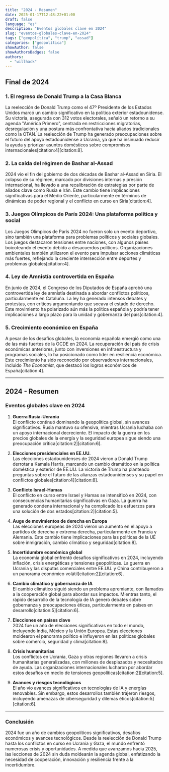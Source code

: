 ```yaml
---
title: "2024 - Resumen"
date: 2025-01-17T12:48:22+01:00
draft: false
language: "es"
description: "Eventos globales clave en 2024"
slug: "eventos-globales-clave-en-2024"
tags: ["geopolítica", "trump", "assad"]
categories: ["geopolítica"]
showAuthor: false
showAuthorsBadges: false
authors:
  - "willhack"
---
```


## Final de 2024

### 1. El regreso de Donald Trump a la Casa Blanca
La reelección de Donald Trump como el 47º Presidente de los Estados Unidos marcó un cambio significativo en la política exterior estadounidense. Su victoria, asegurada con 312 votos electorales, señaló un retorno a su agenda "América Primero", centrada en restricciones migratorias, desregulación y una postura más confrontativa hacia aliados tradicionales como la OTAN. La reelección de Trump ha generado preocupaciones sobre el futuro del apoyo estadounidense a Ucrania, ya que ha insinuado reducir la ayuda y priorizar asuntos domésticos sobre compromisos internacionales[citation:4][citation:8].

### 2. La caída del régimen de Bashar al-Assad
2024 vio el fin del gobierno de dos décadas de Bashar al-Assad en Siria. El colapso de su régimen, marcado por divisiones internas y presión internacional, ha llevado a una recalibración de estrategias por parte de aliados clave como Rusia e Irán. Este cambio tiene implicaciones significativas para el Medio Oriente, particularmente en términos de dinámicas de poder regional y el conflicto en curso en Siria[citation:4].

### 3. Juegos Olímpicos de París 2024: Una plataforma política y social
Los Juegos Olímpicos de París 2024 no fueron solo un evento deportivo, sino también una plataforma para problemas políticos y sociales globales. Los juegos destacaron tensiones entre naciones, con algunos países boicoteando el evento debido a desacuerdos políticos. Organizaciones ambientales también utilizaron el evento para impulsar acciones climáticas más fuertes, reflejando la creciente intersección entre deportes y problemas globales[citation:4].

### 4. Ley de Amnistía controvertida en España
En junio de 2024, el Congreso de los Diputados de España aprobó una controvertida ley de amnistía destinada a abordar conflictos políticos, particularmente en Cataluña. La ley ha generado intensos debates y protestas, con críticos argumentando que socava el estado de derecho. Este movimiento ha polarizado aún más la política española y podría tener implicaciones a largo plazo para la unidad y gobernanza del país[citation:4].

### 5. Crecimiento económico en España
A pesar de los desafíos globales, la economía española emergió como una de las más fuertes de la OCDE en 2024. La recuperación del país de crisis económicas anteriores, junto con inversiones en infraestructura y programas sociales, lo ha posicionado como líder en resiliencia económica. Este crecimiento ha sido reconocido por observadores internacionales, incluido *The Economist*, que destacó los logros económicos de España[citation:4].

---

## 2024 - Resumen

### Eventos globales clave en 2024

1. **Guerra Rusia-Ucrania**  
   El conflicto continuó dominando la geopolítica global, sin avances significativos. Rusia mantuvo su ofensiva, mientras Ucrania luchaba con un apoyo internacional decreciente. El impacto de la guerra en los precios globales de la energía y la seguridad europea sigue siendo una preocupación crítica[citation:2][citation:6].

2. **Elecciones presidenciales en EE.UU.**  
   Las elecciones estadounidenses de 2024 vieron a Donald Trump derrotar a Kamala Harris, marcando un cambio dramático en la política doméstica y exterior de EE.UU. La victoria de Trump ha planteado preguntas sobre el futuro de las alianzas estadounidenses y su papel en conflictos globales[citation:4][citation:8].

3. **Conflicto Israel-Hamas**  
   El conflicto en curso entre Israel y Hamas se intensificó en 2024, con consecuencias humanitarias significativas en Gaza. La guerra ha generado condena internacional y ha complicado los esfuerzos para una solución de dos estados[citation:2][citation:5].

4. **Auge de movimientos de derecha en Europa**  
   Las elecciones europeas de 2024 vieron un aumento en el apoyo a partidos de derecha y extrema derecha, particularmente en Francia y Alemania. Este cambio tiene implicaciones para las políticas de la UE sobre inmigración, cambio climático y seguridad[citation:8].

5. **Incertidumbre económica global**  
   La economía global enfrentó desafíos significativos en 2024, incluyendo inflación, crisis energéticas y tensiones geopolíticas. La guerra en Ucrania y las disputas comerciales entre EE.UU. y China contribuyeron a un panorama económico volátil[citation:2][citation:6].

6. **Cambio climático y gobernanza de IA**  
   El cambio climático siguió siendo un problema apremiante, con llamados a la cooperación global para abordar sus impactos. Mientras tanto, el rápido desarrollo de la tecnología de IA generó debates sobre gobernanza y preocupaciones éticas, particularmente en países en desarrollo[citation:5][citation:6].

7. **Elecciones en países clave**  
   2024 fue un año de elecciones significativas en todo el mundo, incluyendo India, México y la Unión Europea. Estas elecciones moldearon el panorama político e influyeron en las políticas globales sobre comercio, seguridad y clima[citation:8].

8. **Crisis humanitarias**  
   Los conflictos en Ucrania, Gaza y otras regiones llevaron a crisis humanitarias generalizadas, con millones de desplazados y necesitados de ayuda. Las organizaciones internacionales lucharon por abordar estos desafíos en medio de tensiones geopolíticas[citation:2][citation:5].

9. **Avances y riesgos tecnológicos**  
   El año vio avances significativos en tecnologías de IA y energías renovables. Sin embargo, estos desarrollos también trajeron riesgos, incluyendo amenazas de ciberseguridad y dilemas éticos[citation:5][citation:6].

---

### Conclusión
2024 fue un año de cambios geopolíticos significativos, desafíos económicos y avances tecnológicos. Desde la reelección de Donald Trump hasta los conflictos en curso en Ucrania y Gaza, el mundo enfrentó numerosas crisis y oportunidades. A medida que avanzamos hacia 2025, las lecciones de 2024 sin duda moldearán la agenda global, enfatizando la necesidad de cooperación, innovación y resiliencia frente a la incertidumbre.
